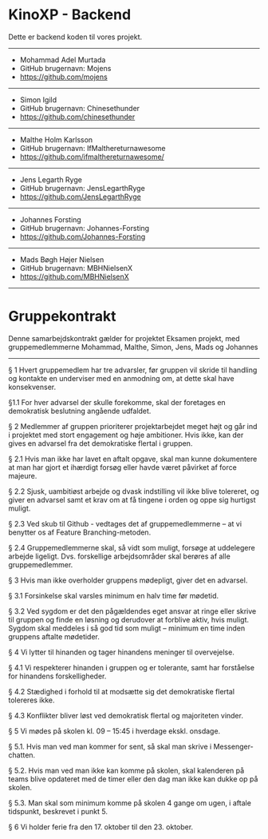 # KinoXP - Backend
Dette er backend koden til vores projekt.

---------------------------
- Mohammad Adel Murtada
- GitHub brugernavn: Mojens
- https://github.com/mojens

---------------------------
 - Simon Igild
- GitHub brugernavn: Chinesethunder
- https://github.com/chinesethunder

----------------------------------
- Malthe Holm Karlsson
- GitHub brugernavn: IfMalthereturnawesome
- https://github.com/ifmalthereturnawesome/

------------------------------------------
- Jens Legarth Ryge
- GitHub brugernavn: JensLegarthRyge
- https://github.com/JensLegarthRyge

------------------------------------------
- Johannes Forsting
- GitHub brugernavn: Johannes-Forsting
- https://github.com/Johannes-Forsting

------------------------------------------
- Mads Bøgh Højer Nielsen
- GitHub brugernavn: MBHNielsenX
- https://github.com/MBHNielsenX

------------------------------------------
# Gruppekontrakt
Denne samarbejdskontrakt gælder for projektet Eksamen projekt, med gruppemedlemmerne Mohammad, Malthe, Simon, Jens, Mads og Johannes

---------------------------

§ 1 Hvert gruppemedlem har tre advarsler, før gruppen vil skride til handling og kontakte en underviser med en anmodning om, at dette skal have konsekvenser.

§1.1 For hver advarsel der skulle forekomme, skal der foretages en demokratisk beslutning angående udfaldet.

§ 2 Medlemmer af gruppen prioriterer projektarbejdet meget højt og går ind i projektet med stort engagement og høje ambitioner. Hvis ikke, kan der gives en advarsel fra det demokratiske flertal i gruppen.

§ 2.1 Hvis man ikke har lavet en aftalt opgave, skal man kunne dokumentere at man har gjort et ihærdigt forsøg eller havde været påvirket af force majeure.

§ 2.2 Sjusk, uambitiøst arbejde og dvask indstilling vil ikke blive tolereret, og giver en advarsel samt et krav om at få tingene i orden og oppe sig hurtigst muligt.

§ 2.3 Ved skub til Github - vedtages det af gruppemedlemmerne – at vi benytter os af Feature Branching-metoden.

§ 2.4 Gruppemedlemmerne skal, så vidt som muligt, forsøge at uddelegere arbejde ligeligt. Dvs. forskellige arbejdsområder skal berøres af alle gruppemedlemmer.

§ 3 Hvis man ikke overholder gruppens mødepligt, giver det en advarsel. 

§ 3.1 Forsinkelse skal varsles minimum en halv time før mødetid. 

§ 3.2 Ved sygdom er det den pågældendes eget ansvar at ringe eller skrive til gruppen og finde en løsning og derudover at forblive aktiv, hvis muligt. Sygdom skal meddeles i så god tid som muligt – minimum en time inden gruppens aftalte mødetider.

§ 4 Vi lytter til hinanden og tager hinandens meninger til overvejelse.

§ 4.1 Vi respekterer hinanden i gruppen og er tolerante, samt har forståelse for hinandens forskelligheder.  

§ 4.2 Stædighed i forhold til at modsætte sig det demokratiske flertal tolereres ikke.

§ 4.3 Konflikter bliver løst ved demokratisk flertal og majoriteten vinder.

§ 5 Vi mødes på skolen kl. 09 – 15:45 i hverdage ekskl. onsdage.

§ 5.1. Hvis man ved man kommer for sent, så skal man skrive i Messenger-chatten.

§ 5.2. Hvis man ved man ikke kan komme på skolen, skal kalenderen på teams blive opdateret med de timer eller den dag man ikke kan dukke op på skolen.

§ 5.3.  Man skal som minimum komme på skolen 4 gange om ugen, i aftale tidspunkt, beskrevet i punkt 5. 

§ 6 Vi holder ferie fra den 17. oktober til den 23. oktober.
#
